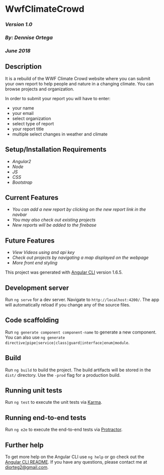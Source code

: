 # WwfClimateCrowd

### _Version 1.0_
### _By: Dennise Ortega_
### _June 2018_

## Description

It is a rebuild of the WWF Climate Crowd website where you can submit your own report to help people and nature in a changing climate. You can browse projects and organization.

In order to submit your report you will have to enter:
* your name
* your email
* select organization
* select type of report
* your report title
* multiple select changes in weather and climate

## Setup/Installation Requirements
* _Angular2_
* _Node_
* _JS_
* _CSS_
* _Bootstrap_

## Current Features
* _You can add a new report by clicking on the new report link in the navbar_
* _You may also check out existing projects_
* _New reports will be added to the firebase_

## Future Features
* _View Videos using and api key_
* _Check out projects by navigating a map displayed on the webpage_
* _More front end styling_

This project was generated with [Angular CLI](https://github.com/angular/angular-cli) version 1.6.5.

## Development server

Run `ng serve` for a dev server. Navigate to `http://localhost:4200/`. The app will automatically reload if you change any of the source files.

## Code scaffolding

Run `ng generate component component-name` to generate a new component. You can also use `ng generate directive|pipe|service|class|guard|interface|enum|module`.

## Build

Run `ng build` to build the project. The build artifacts will be stored in the `dist/` directory. Use the `-prod` flag for a production build.

## Running unit tests

Run `ng test` to execute the unit tests via [Karma](https://karma-runner.github.io).

## Running end-to-end tests

Run `ng e2e` to execute the end-to-end tests via [Protractor](http://www.protractortest.org/).

## Further help

To get more help on the Angular CLI use `ng help` or go check out the [Angular CLI README](https://github.com/angular/angular-cli/blob/master/README.md).
If you have any questions, please contact me at diorteg2@gmail.com.
